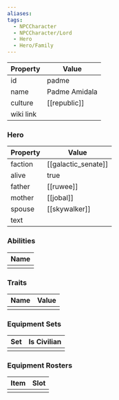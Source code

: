 ```yaml
---
aliases: 
tags:
  - NPCCharacter
  - NPCCharacter/Lord
  - Hero
  - Hero/Family
---
```


| Property  | Value                 |
| :-------- | --------------------- |
| id        | padme                 |
| name      | Padme Amidala         |
| culture   | [[republic]] |
| wiki link |                       |
### Hero
| Property | Value               |
| -------- | ------------------- |
| faction  | [[galactic_senate]] |
| alive    | true                |
| father   | [[ruwee]]           |
| mother   | [[jobal]]           |
| spouse   | [[skywalker]]       |
| text     |                     |

### Abilities
| Name |
| :--: |
|      |

### Traits
| Name | Value |
| ---- | ----- |
|      |       |

### Equipment Sets
| Set | Is Civilian |
| --- | ----------- |
|     |             |

### Equipment Rosters
| Item | Slot |
| ---- | ---- |
|      |      |
